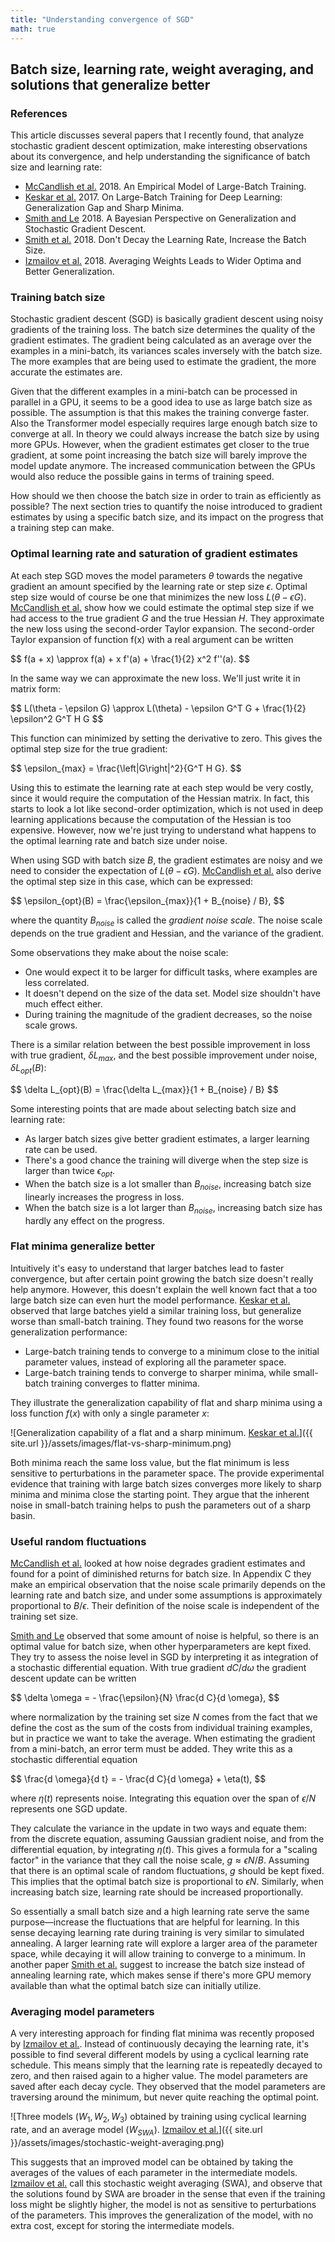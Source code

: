 ```yaml
---
title: "Understanding convergence of SGD"
math: true
---
```


## Batch size, learning rate, weight averaging, and solutions that generalize better

### References

This article discusses several papers that I recently found, that analyze stochastic gradient descent optimization, make interesting observations about its convergence, and help understanding the significance of batch size and learning rate:

* [McCandlish et al.][] 2018. An Empirical Model of Large-Batch Training.
* [Keskar et al.][] 2017. On Large-Batch Training for Deep Learning: Generalization Gap and Sharp Minima.
* [Smith and Le][] 2018. A Bayesian Perspective on Generalization and Stochastic Gradient Descent.
* [Smith et al.][] 2018. Don't Decay the Learning Rate, Increase the Batch Size.
* [Izmailov et al.][] 2018. Averaging Weights Leads to Wider Optima and Better Generalization.

### Training batch size

Stochastic gradient descent (SGD) is basically gradient descent using noisy gradients of the training loss.
The batch size determines the quality of the gradient estimates.
The gradient being calculated as an average over the examples in a mini-batch, its variances scales inversely with the batch size.
The more examples that are being used to estimate the gradient, the more accurate the estimates are.

Given that the different examples in a mini-batch can be processed in parallel in a GPU, it seems to be a good idea to use as large batch size as possible.
The assumption is that this makes the training converge faster.
Also the Transformer model especially requires large enough batch size to converge at all.
In theory we could always increase the batch size by using more GPUs.
However, when the gradient estimates get closer to the true gradient, at some point increasing the batch size will barely improve the model update anymore.
The increased communication between the GPUs would also reduce the possible gains in terms of training speed.

How should we then choose the batch size in order to train as efficiently as possible?
The next section tries to quantify the noise introduced to gradient estimates by using a specific batch size, and its impact on the progress that a training step can make.

### Optimal learning rate and saturation of gradient estimates

At each step SGD moves the model parameters <span>$\theta$</span> towards the negative gradient an amount specified by the learning rate or step size <span>$\epsilon$</span>.
Optimal step size would of course be one that minimizes the new loss <span>$L(\theta - \epsilon G)$</span>.
[McCandlish et al.][] show how we could estimate the optimal step size if we had access to the true gradient <span>$G$</span> and the true Hessian <span>$H$</span>.
They approximate the new loss using the second-order Taylor expansion.
The second-order Taylor expansion of function f(x) with a real argument can be written

<div>$$
f(a + x) \approx f(a) + x f'(a) + \frac{1}{2} x^2 f''(a).
$$</div>

In the same way we can approximate the new loss.
We'll just write it in matrix form:

<div>$$
L(\theta - \epsilon G) \approx L(\theta) - \epsilon G^T G + \frac{1}{2} \epsilon^2 G^T H G
$$</div>

This function can minimized by setting the derivative to zero.
This gives the optimal step size for the true gradient:

<div>$$
\epsilon_{max} = \frac{\left|G\right|^2}{G^T H G}.
$$</div>

Using this to estimate the learning rate at each step would be very costly, since it would require the computation of the Hessian matrix.
In fact, this starts to look a lot like second-order optimization, which is not used in deep learning applications because the computation of the Hessian is too expensive.
However, now we're just trying to understand what happens to the optimal learning rate and batch size under noise.

When using SGD with batch size <span>$B$</span>, the gradient estimates are noisy and we need to consider the expectation of <span>$L(\theta - \epsilon G)$</span>.
[McCandlish et al.][] also derive the optimal step size in this case, which can be expressed:

<div>$$
\epsilon_{opt}(B) = \frac{\epsilon_{max}}{1 + B_{noise} / B},
$$</div>

where the quantity <span>$B_{noise}$</span> is called the *gradient noise scale*.
The noise scale depends on the true gradient and Hessian, and the variance of the gradient.

Some observations they make about the noise scale:

* One would expect it to be larger for difficult tasks, where examples are less correlated.
* It doesn't depend on the size of the data set. Model size shouldn't have much effect either.
* During training the magnitude of the gradient decreases, so the noise scale grows.

There is a similar relation between the best possible improvement in loss with true gradient, <span>$\delta L_{max}$</span>, and the best possible improvement under noise, <span>$\delta L_{opt}(B)$</span>:

<div>$$
\delta L_{opt}(B) = \frac{\delta L_{max}}{1 + B_{noise} / B}
$$</div>

Some interesting points that are made about selecting batch size and learning rate:

* As larger batch sizes give better gradient estimates, a larger learning rate can be used.
* There's a good chance the training will diverge when the step size is larger than twice <span>$\epsilon_{opt}$</span>.
* When the batch size is a lot smaller than <span>$B_{noise}$</span>, increasing batch size linearly increases the progress in loss.
* When the batch size is a lot larger than <span>$B_{noise}$</span>, increasing batch size has hardly any effect on the progress.

### Flat minima generalize better

Intuitively it's easy to understand that larger batches lead to faster convergence, but after certain point growing the batch size doesn't really help anymore.
However, this doesn't explain the well known fact that a too large batch size can even hurt the model performance.
[Keskar et al.][] observed that large batches yield a similar training loss, but generalize worse than small-batch training.
They found two reasons for the worse generalization performance:

* Large-batch training tends to converge to a minimum close to the initial parameter values, instead of exploring all the parameter space.
* Large-batch training tends to converge to sharper minima, while small-batch training converges to flatter minima.

They illustrate the generalization capability of flat and sharp minima using a loss function <span>$f(x)$</span> with only a single parameter <span>$x$</span>:

![Generalization capability of a flat and a sharp minimum. [Keskar et al.][]]({{ site.url }}/assets/images/flat-vs-sharp-minimum.png)

Both minima reach the same loss value, but the flat minimum is less sensitive to perturbations in the parameter space.
The provide experimental evidence that training with large batch sizes converges more likely to sharp minima and minima close the starting point.
They argue that the inherent noise in small-batch training helps to push the parameters out of a sharp basin.

### Useful random fluctuations

[McCandlish et al.][] looked at how noise degrades gradient estimates and found for a point of diminished returns for batch size.
In Appendix C they make an empirical observation that the noise scale primarily depends on the learning rate and batch size, and under some assumptions is approximately proportional to <span>$B / \epsilon$</span>.
Their definition of the noise scale is independent of the training set size.

[Smith and Le][] observed that some amount of noise is helpful, so there is an optimal value for batch size, when other hyperparameters are kept fixed.
They try to assess the noise level in SGD by interpreting it as integration of a stochastic differential equation.
With true gradient <span>$d C / d \omega$</span> the gradient descent update can be written

<div>$$
\delta \omega = - \frac{\epsilon}{N} \frac{d C}{d \omega},
$$</div>

where normalization by the training set size <span>$N$</span> comes from the fact that we define the cost as the sum of the costs from individual training examples, but in practice we want to take the average.
When estimating the gradient from a mini-batch, an error term must be added.
They write this as a stochastic differential equation

<div>$$
\frac{d \omega}{d t} = - \frac{d C}{d \omega} + \eta(t),
$$</div>

where <span>$\eta(t)$</span> represents noise.
Integrating this equation over the span of <span>$\epsilon / N$</span> represents one SGD update.

They calculate the variance in the update in two ways and equate them: from the discrete equation, assuming Gaussian gradient noise, and from the differential equation, by integrating <span>$\eta(t)$</span>.
This gives a formula for a "scaling factor" in the variance that they call the noise scale, <span>$g \approx \epsilon N / B$</span>.
Assuming that there is an optimal scale of random fluctuations, <span>$g$</span> should be kept fixed.
This implies that the optimal batch size is proportional to <span>$\epsilon N$</span>.
Similarly, when increasing batch size, learning rate should be increased proportionally.

So essentially a small batch size and a high learning rate serve the same purpose—increase the fluctuations that are helpful for learning.
In this sense decaying learning rate during training is very similar to simulated annealing.
A larger learning rate will explore a larger area of the parameter space, while decaying it will allow training to converge to a minimum.
In another paper [Smith et al.][] suggest to increase the batch size instead of annealing learning rate, which makes sense if there's more GPU memory available than what the optimal batch size can initially utilize.

### Averaging model parameters

A very interesting approach for finding flat minima was recently proposed by [Izmailov et al.][].
Instead of continuously decaying the learning rate, it's possible to find several different models by using a cyclical learning rate schedule.
This means simply that the learning rate is repeatedly decayed to zero, and then raised again to a higher value.
The model parameters are saved after each decay cycle.
They observed that the model parameters are traversing around the minimum, but never quite reaching the optimal point.

![Three models (<span>$W_1, W_2, W_3$</span>) obtained by training using cyclical learning rate, and an average model (<span>$W_{SWA}$</span>). [Izmailov et al.][]]({{ site.url }}/assets/images/stochastic-weight-averaging.png)

This suggests that an improved model can be obtained by taking the averages of the values of each parameter in the intermediate models.
[Izmailov et al.][] call this stochastic weight averaging (SWA), and observe that the solutions found by SWA are broader in the sense that even if the training loss might be slightly higher, the model is not as sensitive to perturbations of the parameters.
This improves the generalization of the model, with no extra cost, except for storing the intermediate models.


[McCandlish et al.]: https://arxiv.org/abs/1812.06162
[Keskar et al.]: https://arxiv.org/abs/1609.04836
[Smith and Le]: https://arxiv.org/abs/1710.06451
[Smith et al.]: https://arxiv.org/abs/1711.00489
[Izmailov et al.]: https://arxiv.org/abs/1803.05407
